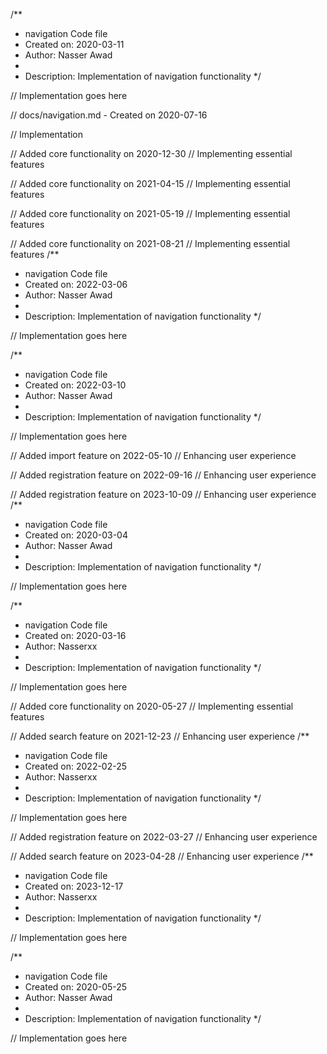 /**
 * navigation Code file
 * Created on: 2020-03-11
 * Author: Nasser Awad
 *
 * Description: Implementation of navigation functionality
 */
 
// Implementation goes here

// docs/navigation.md - Created on 2020-07-16

// Implementation

// Added core functionality on 2020-12-30
// Implementing essential features

// Added core functionality on 2021-04-15
// Implementing essential features

// Added core functionality on 2021-05-19
// Implementing essential features

// Added core functionality on 2021-08-21
// Implementing essential features
/**
 * navigation Code file
 * Created on: 2022-03-06
 * Author: Nasser Awad
 *
 * Description: Implementation of navigation functionality
 */
 
// Implementation goes here

/**
 * navigation Code file
 * Created on: 2022-03-10
 * Author: Nasser Awad
 *
 * Description: Implementation of navigation functionality
 */
 
// Implementation goes here


// Added import feature on 2022-05-10
// Enhancing user experience

// Added registration feature on 2022-09-16
// Enhancing user experience

// Added registration feature on 2023-10-09
// Enhancing user experience
/**
 * navigation Code file
 * Created on: 2020-03-04
 * Author: Nasser Awad
 *
 * Description: Implementation of navigation functionality
 */
 
// Implementation goes here

/**
 * navigation Code file
 * Created on: 2020-03-16
 * Author: Nasserxx
 *
 * Description: Implementation of navigation functionality
 */
 
// Implementation goes here


// Added core functionality on 2020-05-27
// Implementing essential features

// Added search feature on 2021-12-23
// Enhancing user experience
/**
 * navigation Code file
 * Created on: 2022-02-25
 * Author: Nasserxx
 *
 * Description: Implementation of navigation functionality
 */
 
// Implementation goes here


// Added registration feature on 2022-03-27
// Enhancing user experience

// Added search feature on 2023-04-28
// Enhancing user experience
/**
 * navigation Code file
 * Created on: 2023-12-17
 * Author: Nasserxx
 *
 * Description: Implementation of navigation functionality
 */
 
// Implementation goes here

/**
 * navigation Code file
 * Created on: 2020-05-25
 * Author: Nasser Awad
 *
 * Description: Implementation of navigation functionality
 */
 
// Implementation goes here

